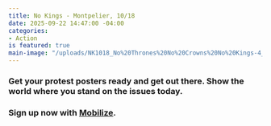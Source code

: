 ```yaml
---
title: No Kings - Montpelier, 10/18
date: 2025-09-22 14:47:00 -04:00
categories:
- Action
is featured: true
main-image: "/uploads/NK1018_No%20Thrones%20No%20Crowns%20No%20Kings-4_Mobilize%20Promo_20250904213037059009.jpeg"
---
```


### Get your protest posters ready and get out there.  Show the world where you stand on the issues today.

### Sign up now with [Mobilize](https://www.mobilize.us/mobilize/event/844078/).